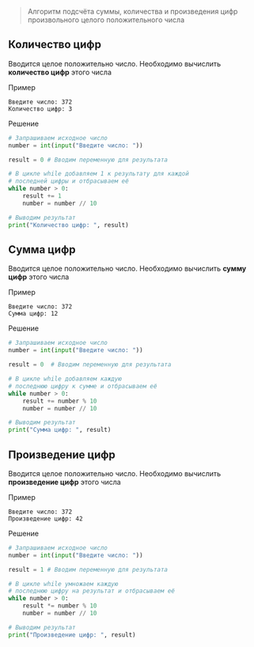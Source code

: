 > Алгоритм подсчёта суммы, количества и произведения цифр
произвольного целого положительного числа

## Количество цифр

Вводится целое положительно число. Необходимо вычислить **количество цифр** этого числа

Пример 

```
Введите число: 372
Количество цифр: 3
```

Решение

```python
# Запрашиваем исходное число
number = int(input("Введите число: "))

result = 0 # Вводим переменную для результата

# В цикле while добавляем 1 к результату для каждой
# последней цифры и отбрасываем её
while number > 0:
    result += 1
    number = number // 10

# Выводим результат
print("Количество цифр: ", result)
```

## Сумма цифр

Вводится целое положительно число. Необходимо вычислить **сумму цифр** этого числа

Пример 

```
Введите число: 372
Сумма цифр: 12
```

Решение

```python
# Запрашиваем исходное число
number = int(input("Введите число: "))

result = 0  # Вводим переменную для результата

# В цикле while добавляем каждую 
# последнюю цифру к сумме и отбрасываем её
while number > 0:
    result += number % 10
    number = number // 10

# Выводим результат
print("Сумма цифр: ", result)
```

## Произведение цифр

Вводится целое положительно число. Необходимо вычислить **произведение цифр** этого числа

Пример 

```
Введите число: 372
Произведение цифр: 42
```

Решение

```python
# Запрашиваем исходное число
number = int(input("Введите число: "))

result = 1 # Вводим переменную для результата

# В цикле while умножаем каждую 
# последнюю цифру на результат и отбрасываем её
while number > 0:
    result *= number % 10
    number = number // 10

# Выводим результат
print("Произведение цифр: ", result)
```
